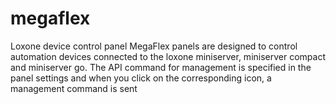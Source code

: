 # megaflex
Loxone device control panel
MegaFlex panels are designed to control automation devices connected to the loxone miniserver, miniserver compact and miniserver go. The API command for management is specified in the panel settings and when you click on the corresponding icon, a management command is sent
